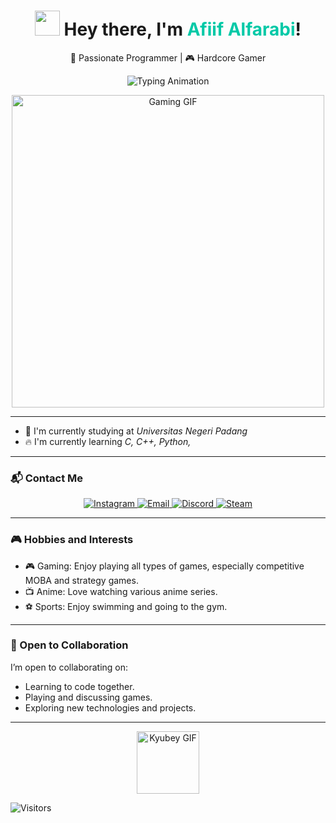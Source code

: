 <h1 align="center">
  <img src="https://media.giphy.com/media/hvRJCLFzcasrR4ia7z/giphy.gif" width="40px"/> 
  Hey there, I'm <span style="color:#00C9A7;">Afiif Alfarabi</span>!
</h1>

<p align="center">
  🚀 Passionate Programmer | 🎮 Hardcore Gamer
</p>

<p align="center">
  <img src="https://readme-typing-svg.herokuapp.com?font=Fira+Code&size=30&duration=2500&color=00C9A7&center=true&vCenter=true&width=600&lines=Programmer+%7C+Gamer;Code+Hard,+Play+Harder!" alt="Typing Animation" />
</p>

<p align="center">
  <img src="https://media2.giphy.com/media/v1.Y2lkPTc5MGI3NjExejRnY3lqcmpwNGs4ejVrcG45aWN4bWttc3dsbzVtdmY1dWwyZXZzNyZlcD12MV9pbnRlcm5hbF9naWZfYnlfaWQmY3Q9Zw/ttknk7M3d3UBEeZsii/giphy.gif" width="500" alt="Gaming GIF" />
</p>


---

- 🌱 I'm currently studying at *Universitas Negeri Padang*  
- 🔥 I'm currently learning *C, C++, Python,*

---

### 📬 Contact Me

<p align="center">
  <a href="https://www.instagram.com/apiip_04/" target="_blank">
    <img alt="Instagram" src="https://img.shields.io/badge/Instagram-E4405F?style=for-the-badge&logo=Instagram&logoColor=white" />
  </a>
  <a href="mailto:apiip.farabi1212@gmail.com">
    <img alt="Email" src="https://img.shields.io/badge/Email-D14836?style=for-the-badge&logo=gmail&logoColor=white" />
  </a>
  <a href="https://discord.com/users/597424471800021002" target="_blank">
    <img alt="Discord" src="https://img.shields.io/badge/Discord-5865F2?style=for-the-badge&logo=discord&logoColor=white" />
  </a>
  <a href="https://steamcommunity.com/profiles/76561198894710319/" target="_blank">
    <img alt="Steam" src="https://img.shields.io/badge/Steam-171A21?style=for-the-badge&logo=steam&logoColor=white" />
  </a>
</p>


---

### 🎮 Hobbies and Interests
- 🎮 Gaming: Enjoy playing all types of games, especially competitive MOBA and strategy games.
- 📺 Anime: Love watching various anime series.
- ⚽ Sports: Enjoy swimming and going to the gym.

---

### 🔧 Open to Collaboration
I’m open to collaborating on:
- Learning to code together.
- Playing and discussing games.
- Exploring new technologies and projects.
  
---

<p align="center">
  <img src="https://raw.githubusercontent.com/innng/innng/master/assets/kyubey.gif" height="100" alt="Kyubey GIF"/>
</p>

![Visitors](https://shields.io/badge/dynamic/json?color=brightgreen&label=Visitors&query=value&url=https://api.countapi.xyz/hit/Afiiff.github.io)


